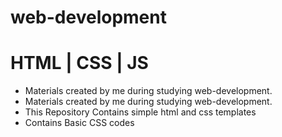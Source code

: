 # web-development
# HTML | CSS | JS

* Materials created by me during studying web-development.
* Materials created by me during studying web-development.
* This Repository Contains simple html and css templates
* Contains Basic CSS codes
